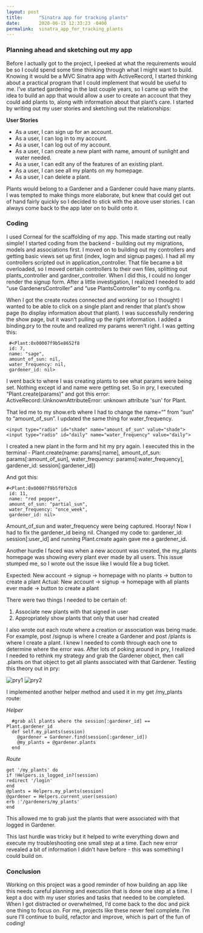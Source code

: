 ```yaml
---
layout: post
title:      "Sinatra app for tracking plants"
date:       2020-06-15 12:33:23 -0400
permalink:  sinatra_app_for_tracking_plants
---
```



### Planning ahead and sketching out my app

Before I actually got to the project, I peeked at what the requirements would be so I could spend some time thinking through what I might want to build. Knowing it would be a MVC Sinatra app with ActiveRecord, I started thinking about a practical program that I could implement that would be useful to me. I’ve started gardening in the last couple years, so I came up with the idea to build an app that would allow a user to create an account that they could add plants to, along with information about that plant’s care. I started by writing out my user stories and sketching out the relationships:

**User Stories**
* As a user, I can sign up for an account. 
* As a user, I can log in to my account. 
* As a user, I can log out of my account. 
* As a user, I can create a new plant with name, amount of sunlight and water needed.
* As a user, I can edit any of the features of an existing plant.
* As a user, I can see all my plants on my homepage.
* As a user, I can delete a plant.

Plants would belong to a Gardener and a Gardener could have many plants. I was tempted to make things more elaborate, but knew that could get out of hand fairly quickly so I decided to stick with the above user stories. I can always come back to the app later on to build onto it.

### Coding
I used Corneal for the scaffolding of my app. This made starting out really simple! I started coding from the backend - building out my migrations, models and associations first. I moved on to building out my controllers and getting basic views set up first (index, login and signup pages). I had all my controllers scripted out in application_controller. That file became a bit overloaded, so I moved certain controllers to their own files, splitting out plants_controller and gardner_controller. When I did this, I could no longer render the signup form. After a little investigation, I realized I needed to add “use GardenersController” and “use PlantsController” to my config.ru.

When I got the create routes connected and working (or so I thought) I wanted to be able to click on a single plant and render that plant’s show page (to display information about that plant). I was successfully rendering the show page, but it wasn’t pulling up the right information. I added a binding.pry to the route and realized my params weren’t right. I was getting this:
 
```
 #<Plant:0x00007f9b5e8652f8
 id: 7,
 name: "sage",
 amount_of_sun: nil,
 water_frequency: nil,
 gardener_id: nil>
```

I went back to where I was creating plants to see what params were being set. Nothing except id and name were getting set. So in pry, I executed “Plant.create(params)” and got this error:
ActiveRecord::UnknownAttributeError: unknown attribute 'sun' for Plant.

That led me to my show.erb where I had to change the name=“” from “sun” to “amount_of_sun”. I updated the same thing for water_frequency.

```
<input type="radio" id="shade" name="amount_of_sun" value="shade">
<input type="radio" id="daily" name="water_frequency" value="daily">
```

I created a new plant in the form and hit my pry again. I executed this in the terminal - 
Plant.create(name: params[:name], amount_of_sun: params[:amount_of_sun], water_frequency: params[:water_frequency], gardener_id: session[:gardener_id])

And got this:

```
#<Plant:0x00007f9b5f0fb2c8
 id: 11,
 name: "red pepper",
 amount_of_sun: "partial_sun",
 water_frequency: "once_week",
 gardener_id: nil>
```

Amount_of_sun and water_frequency were being captured. Hooray! Now I had to fix the gardener_id being nil. Changed my code to: gardener_id: session[:user_id] and running Plant.create again gave me a gardener_id.

Another hurdle I faced was when a new account was created, the my_plants homepage was showing every plant ever made by all users. This issue stumped me, so I wrote out the issue like I would file a bug ticket.

Expected: New account → signup → homepage with no plants → button to create a plant
Actual: New account → signup → homepage with all plants ever made → button to create a plant

There were two things I needed to be certain of:
1. Associate new plants with that signed in user
2. Appropriately show plants that only that user had created

I also wrote out each route where a creation or association was being made. For example, post /signup is where I create a Gardener and post /plants is where I create a plant. I knew I needed to comb through each one to determine where the error was. After lots of poking around in pry, I realized I needed to rethink my strategy and grab the Gardener object, then call .plants on that object to get all plants associated with that Gardener. Testing this theory out in pry:

![pry1](https://drive.google.com/file/d/1AxU-wxbfDeMxXG9CvAQVBuJBvHGv6y8Z/view?usp=sharing)
![pry2](https://drive.google.com/file/d/10ubZlJN91NRTkYUV8jzJGhDFlsm-MfWK/view?usp=sharing)

I implemented another helper method and used it in my get /my_plants route:

*Helper*
```
  #grab all plants where the session[:gardener_id] == Plant.gardener_id
  def self.my_plants(session)
    @gardener = Gardener.find(session[:gardener_id])
    @my_plants = @gardener.plants
  end
```

*Route*

```
get '/my_plants' do
if !Helpers.is_logged_in?(session)
redirect '/login'
end
@plants = Helpers.my_plants(session)
@gardener = Helpers.current_user(session)
erb :'/gardeners/my_plants'
end
```

This allowed me to grab just the plants that were associated with that logged in Gardener. 

This last hurdle was tricky but it helped to write everything down and execute my troubleshooting one small step at a time. Each new error revealed a bit of information I didn’t have before - this was something I could build on.

### Conclusion
Working on this project was a good reminder of how building an app like this needs careful planning and execution that is done one step at a time. I kept a doc with my user stories and tasks that needed to be completed. When I got distracted or overwhelmed, I’d come back to the doc and pick one thing to focus on. For me, projects like these never feel complete. I’m sure I’ll continue to build, refactor and improve, which is part of the fun of coding!



